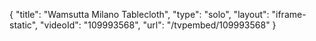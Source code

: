 {
    "title": "Wamsutta Milano Tablecloth",
    "type": "solo",
    "layout": "iframe-static",
    "videoId": "109993568",
    "url": "\/tvpembed\/109993568"
}